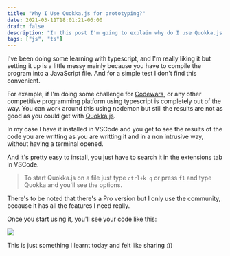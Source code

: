 ```yaml
---
title: "Why I Use Quokka.js for prototyping?"
date: 2021-03-11T18:01:21-06:00
draft: false
description: "In this post I'm going to explain why do I use Quokka.js for prototyping"
tags: ["js", "ts"]
---
```


I've been doing some learning with typescript, and I'm really liking it but setting it up is a little messy mainly because you have to compile the program into a JavaScript file. And for a simple test I don't find this convenient.

For example, if I'm doing some challenge for [Codewars](https://www.codewars.com/), or any other competitive programming platform using typescript is completely out of the way. You can work around this using nodemon but still the results are not as good as you could get with [Quokka.js](https://quokkajs.com/).

In my case I have it installed in VSCode and you get to see the results of the code you are writting as you are writting it and in a non intrusive way, without having a terminal opened.

And it's pretty easy to install, you just have to search it in the extensions tab in VSCode.

> To start Quokka.js on a file just type `ctrl+k q` or press `f1` and type Quokka and you'll see the options.

There's to be noted that there's a Pro version but I only use the community, because it has all the features I need really.

Once you start using it, you'll see your code like this:

![](https://i.imgur.com/Sub2504.png)

This is just something I learnt today and felt like sharing :))
